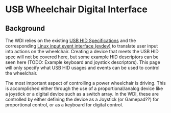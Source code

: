 # USB Wheelchair Digital Interface
## Background
The WDI relies on the existing [USB HID Specifications](https://www.usb.org/hid) and the corresponding [Linux input event interface (evdev)](https://docs.kernel.org/input/input.html#evdev) to translate user input into actions on the wheelchair. Creating a device that meets the USB HID spec will not be covered here, but some example HID descriptors can be seen here (TODO: Example keyboard and joystick descriptors). This page will only specify what USB HID usages and events can be used to control the wheelchair.

The most important aspect of controlling a power wheelchair is driving. This is accomplished either through the use of a proportional/analog device like a joystick or a digital device such as a switch array. In the WDI, these are controlled by either defining the device as a Joystick (or Gamepad??) for proportional control, or as a keyboard for digital control.